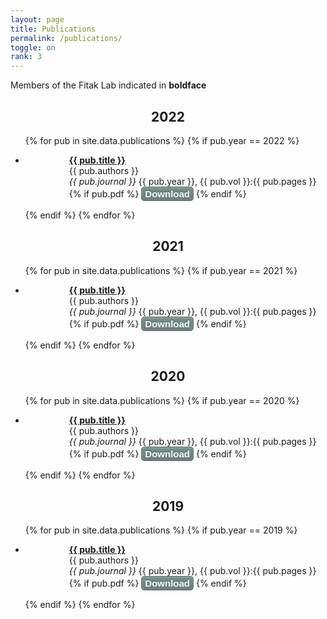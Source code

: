```yaml
---
layout: page
title: Publications
permalink: /publications/
toggle: on
rank: 3
---
```


<p>Members of the Fitak Lab indicated in <b>boldface</b>
   <br>
</p>

<script type="text/javascript" src="https://d1bxh8uas1mnw7.cloudfront.net/assets/embed.js"></script>

<div align="center" style="clear:both"><h2><b>2022</b></h2></div>
<div class="lab-wrapper">
    <ul class="lab-list">
    {% for pub in site.data.publications %}
    {% if pub.year == 2022 %}
     <li><div style="width: 100%; overflow: hidden;"><div style="width: 50px; float: left;" class="altmetric-embed" data-badge-popover="right" data-badge-type="donut" data-doi="{{ pub.doi }}"></div><div style="margin-left: 70px;"><p><a href="{{ pub.doi }}"><b>{{ pub.title }}</b></a>
      <br>
      {{ pub.authors }}
      <br>
      <i>{{ pub.journal }}</i> {{ pub.year }}, {{ pub.vol }}:{{ pub.pages }}
      {% if pub.pdf %}
         <a href="{{ pub.pdf | prepend: site.pub_dir | prepend: site.baseurl }}" style="-moz-box-shadow:inset 0px 1px 3px 0px #91b8b3; -webkit-box-shadow:inset 0px 1px 3px 0px #91b8b3; box-shadow:inset 0px 1px 3px 0px #91b8b3; background:-webkit-gradient(linear, left top, left bottom, color-stop(0.05, #768d87), color-stop(1, #6c7c7c)); background:-moz-linear-gradient(top, #768d87 5%, #6c7c7c 100%); background:-webkit-linear-gradient(top, #768d87 5%, #6c7c7c 100%); background:-o-linear-gradient(top, #768d87 5%, #6c7c7c 100%); background:-ms-linear-gradient(top, #768d87 5%, #6c7c7c 100%); background:linear-gradient(to bottom, #768d87 5%, #6c7c7c 100%); filter:progid:DXImageTransform.Microsoft.gradient(startColorstr='#768d87', endColorstr='#6c7c7c',GradientType=0); background-color:#768d87; -moz-border-radius:5px; -webkit-border-radius:5px; border-radius:5px; border:1px solid #566963; display:inline-block; cursor:pointer; color:#ffffff; font-family:Arial; font-size:15px; font-weight:bold; padding:2px 5px; text-decoration:none; text-shadow:0px -1px 0px #2b665e;" download>Download</a>
      {% endif %}
      </p></div></div></li>
    {% endif %}
    {% endfor %}
    </ul>
</div>

<div align="center" style="clear:both"><h2><b>2021</b></h2></div>
<div class="lab-wrapper">
    <ul class="lab-list">
    {% for pub in site.data.publications %}
    {% if pub.year == 2021 %}
     <li><div style="width: 100%; overflow: hidden;"><div style="width: 50px; float: left;" class="altmetric-embed" data-badge-popover="right" data-badge-type="donut" data-doi="{{ pub.doi }}"></div><div style="margin-left: 70px;"><p><a href="{{ pub.doi }}"><b>{{ pub.title }}</b></a>
      <br>
      {{ pub.authors }}
      <br>
      <i>{{ pub.journal }}</i> {{ pub.year }}, {{ pub.vol }}:{{ pub.pages }}
      {% if pub.pdf %}
         <a href="{{ pub.pdf | prepend: site.pub_dir | prepend: site.baseurl }}" style="-moz-box-shadow:inset 0px 1px 3px 0px #91b8b3; -webkit-box-shadow:inset 0px 1px 3px 0px #91b8b3; box-shadow:inset 0px 1px 3px 0px #91b8b3; background:-webkit-gradient(linear, left top, left bottom, color-stop(0.05, #768d87), color-stop(1, #6c7c7c)); background:-moz-linear-gradient(top, #768d87 5%, #6c7c7c 100%); background:-webkit-linear-gradient(top, #768d87 5%, #6c7c7c 100%); background:-o-linear-gradient(top, #768d87 5%, #6c7c7c 100%); background:-ms-linear-gradient(top, #768d87 5%, #6c7c7c 100%); background:linear-gradient(to bottom, #768d87 5%, #6c7c7c 100%); filter:progid:DXImageTransform.Microsoft.gradient(startColorstr='#768d87', endColorstr='#6c7c7c',GradientType=0); background-color:#768d87; -moz-border-radius:5px; -webkit-border-radius:5px; border-radius:5px; border:1px solid #566963; display:inline-block; cursor:pointer; color:#ffffff; font-family:Arial; font-size:15px; font-weight:bold; padding:2px 5px; text-decoration:none; text-shadow:0px -1px 0px #2b665e;" download>Download</a>
      {% endif %}
      </p></div></div></li>
    {% endif %}
    {% endfor %}
    </ul>
</div>

<div align="center" style="clear:both"><h2><b>2020</b></h2></div>
<div class="lab-wrapper">
    <ul class="lab-list">
    {% for pub in site.data.publications %}
    {% if pub.year == 2020 %}
     <li><div style="width: 100%; overflow: hidden;"><div style="width: 50px; float: left;" class="altmetric-embed" data-badge-popover="right" data-badge-type="donut" data-doi="{{ pub.doi }}"></div><div style="margin-left: 70px;"><p><a href="{{ pub.doi }}"><b>{{ pub.title }}</b></a>
      <br>
      {{ pub.authors }}
      <br>
      <i>{{ pub.journal }}</i> {{ pub.year }}, {{ pub.vol }}:{{ pub.pages }}
      {% if pub.pdf %}
         <a href="{{ pub.pdf | prepend: site.pub_dir | prepend: site.baseurl }}" style="-moz-box-shadow:inset 0px 1px 3px 0px #91b8b3; -webkit-box-shadow:inset 0px 1px 3px 0px #91b8b3; box-shadow:inset 0px 1px 3px 0px #91b8b3; background:-webkit-gradient(linear, left top, left bottom, color-stop(0.05, #768d87), color-stop(1, #6c7c7c)); background:-moz-linear-gradient(top, #768d87 5%, #6c7c7c 100%); background:-webkit-linear-gradient(top, #768d87 5%, #6c7c7c 100%); background:-o-linear-gradient(top, #768d87 5%, #6c7c7c 100%); background:-ms-linear-gradient(top, #768d87 5%, #6c7c7c 100%); background:linear-gradient(to bottom, #768d87 5%, #6c7c7c 100%); filter:progid:DXImageTransform.Microsoft.gradient(startColorstr='#768d87', endColorstr='#6c7c7c',GradientType=0); background-color:#768d87; -moz-border-radius:5px; -webkit-border-radius:5px; border-radius:5px; border:1px solid #566963; display:inline-block; cursor:pointer; color:#ffffff; font-family:Arial; font-size:15px; font-weight:bold; padding:2px 5px; text-decoration:none; text-shadow:0px -1px 0px #2b665e;" download>Download</a>
      {% endif %}
      </p></div></div></li>
    {% endif %}
    {% endfor %}
    </ul>
</div>

<div align="center" style="clear:both"><h2><b>2019</b></h2></div>
<div class="lab-wrapper">
    <ul class="lab-list">
    {% for pub in site.data.publications %}
    {% if pub.year == 2019 %}
     <li><div style="width: 100%; overflow: hidden;"><div style="width: 50px; float: left;" class="altmetric-embed" data-badge-popover="right" data-badge-type="donut" data-doi="{{ pub.doi }}"></div><div style="margin-left: 70px;"><p><a href="{{ pub.doi }}"><b>{{ pub.title }}</b></a>
      <br>
      {{ pub.authors }}
      <br>
      <i>{{ pub.journal }}</i> {{ pub.year }}, {{ pub.vol }}:{{ pub.pages }}   
      {% if pub.pdf %}
         <a href="{{ pub.pdf | prepend: site.pub_dir | prepend: site.baseurl }}" style="-moz-box-shadow:inset 0px 1px 3px 0px #91b8b3; -webkit-box-shadow:inset 0px 1px 3px 0px #91b8b3; box-shadow:inset 0px 1px 3px 0px #91b8b3; background:-webkit-gradient(linear, left top, left bottom, color-stop(0.05, #768d87), color-stop(1, #6c7c7c)); background:-moz-linear-gradient(top, #768d87 5%, #6c7c7c 100%); background:-webkit-linear-gradient(top, #768d87 5%, #6c7c7c 100%); background:-o-linear-gradient(top, #768d87 5%, #6c7c7c 100%); background:-ms-linear-gradient(top, #768d87 5%, #6c7c7c 100%); background:linear-gradient(to bottom, #768d87 5%, #6c7c7c 100%); filter:progid:DXImageTransform.Microsoft.gradient(startColorstr='#768d87', endColorstr='#6c7c7c',GradientType=0); background-color:#768d87; -moz-border-radius:5px; -webkit-border-radius:5px; border-radius:5px; border:1px solid #566963; display:inline-block; cursor:pointer; color:#ffffff; font-family:Arial; font-size:15px; font-weight:bold; padding:2px 5px; text-decoration:none; text-shadow:0px -1px 0px #2b665e;" download>Download</a>
      {% endif %}
      </p></div></div></li>
    {% endif %}
    {% endfor %}
    </ul>
</div>
